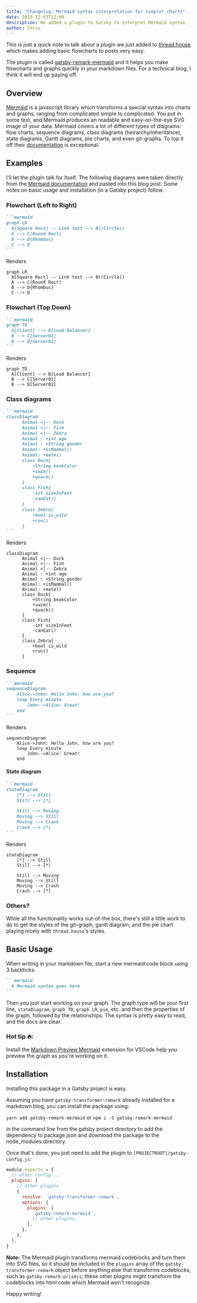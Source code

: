 ```yaml
---
title: "Changelog: Mermaid syntax interpretation for simpler charts"
date: 2019-12-03T12:00
description: We added a plugin to Gatsby to interpret Mermaid syntax.
author: Chris
---
```


This is just a quick note to talk about a plugin we just added to [thread.house](https://www.thread.house) which makes adding basic flowcharts to posts very easy.

The plugin is called [gatsby-remark-mermaid](https://www.gatsbyjs.org/packages/gatsby-remark-mermaid/) and it helps you make flowcharts and graphs quickly in your markdown files. For a technical blog, I think it will end up paying off.

## Overview

[Mermaid](https://mermaid-js.github.io/mermaid) is a javascript library which transforms a special syntax into charts and graphs, ranging from complicated simple to complicated. You put in some text, and Mermaid produces an readable and easy-on-the-eye SVG image of your data. Mermaid covers a lot of different types of diagrams: flow charts, sequence diagrams, class diagrams (heirarchy/inheritance), state diagrams, Gantt diagrams, pie charts, and even git-graphs. To top it off their [documentation](https://mermaid-js.github.io/mermaid) is exceptional.

## Examples

I'll let the plugin talk for itself. The following diagrams were taken directly from the [Mermaid documentation](https://mermaid-js.github.io/mermaid) and pasted into this blog post. Some notes on basic usage and installation (in a Gatsby project) follow.

### Flowchart (Left to Right)

````md
```mermaid
graph LR
  A[Square Rect] -- Link text --> B((Circle))
  A --> C(Round Rect)
  B --> D{Rhombus}
  C --> D
```
````

Renders

```mermaid
graph LR
  A[Square Rect] -- Link text --> B((Circle))
  A --> C(Round Rect)
  B --> D{Rhombus}
  C --> D
```

### Flowchart (Top Down)

````md
```mermaid
graph TD
  A[Client] --> B[Load Balancer]
  B --> C[Server01]
  B --> D[Server02]
```
````

Renders

```mermaid
graph TD
  A[Client] --> B[Load Balancer]
  B --> C[Server01]
  B --> D[Server02]
```

### Class diagrams

````md
```mermaid
classDiagram
      Animal <|-- Duck
      Animal <|-- Fish
      Animal <|-- Zebra
      Animal : +int age
      Animal : +String gender
      Animal: +isMammal()
      Animal: +mate()
      class Duck{
          +String beakColor
          +swim()
          +quack()
      }
      class Fish{
          -int sizeInFeet
          -canEat()
      }
      class Zebra{
          +bool is_wild
          +run()
      }
```
````

Renders

```mermaid
classDiagram
      Animal <|-- Duck
      Animal <|-- Fish
      Animal <|-- Zebra
      Animal : +int age
      Animal : +String gender
      Animal: +isMammal()
      Animal: +mate()
      class Duck{
          +String beakColor
          +swim()
          +quack()
      }
      class Fish{
          -int sizeInFeet
          -canEat()
      }
      class Zebra{
          +bool is_wild
          +run()
      }
```

### Sequence

````md
```mermaid
sequenceDiagram
    Alice->John: Hello John, how are you?
    loop Every minute
        John-->Alice: Great!
    end
```
````

Renders

```mermaid
sequenceDiagram
    Alice->John: Hello John, how are you?
    loop Every minute
        John-->Alice: Great!
    end
```

#### State diagram

````md
```mermaid
stateDiagram
    [*] --> Still
    Still --> [*]

    Still --> Moving
    Moving --> Still
    Moving --> Crash
    Crash --> [*]
```
````

Renders

```mermaid
stateDiagram
    [*] --> Still
    Still --> [*]

    Still --> Moving
    Moving --> Still
    Moving --> Crash
    Crash --> [*]
```

### Others?

While all the functionality works out-of-the box, there's still a little work to do to get the styles of the git-graph, gantt diagram, and the pie chart playing nicely with `thread.house`'s styles.

## Basic Usage

When writing in your markdown file, start a new mermaid code block using 3 backticks:

````md
```mermaid
  # Mermaid syntax goes here
```
````

Then you just start working on your graph. The graph type will be your first line, `stateDiagram`, `graph TD`, `graph LR`, `pie`, etc. and then the properties of the graph, followed by the relationships. The syntax is pretty easy to read, and the docs are clear.

### Hot tip 🔥:

Install the [Markdown Preview Mermaid](https://marketplace.visualstudio.com/items?itemName=bierner.markdown-mermaid) extension for VSCode help you preview the graph as you're working on it.

## Installation

Installing this package in a Gatsby project is easy.

Assuming you have `gatsby-transformer-remark` already installed for a markdown blog, you can install the package using:

`yarn add gatsby-remark-mermaid` or `npm i -S gatsby-remark-mermaid`

in the command line from the gatsby project directory to add the dependency to package.json and download the package to the node_modules directory.

Once that's done, you just need to add the plugin to `[PROJECTROOT]/gatsby-config.js`:

```js
module.exports = {
  // other config...
  plugins: [
    // other plugins
    {
      resolve: `gatsby-transformer-remark`,
      options: {
        plugins: [
          `gatsby-remark-mermaid`,
          // other plugins,
        ],
      },
    },
  ],
}
```

**Note:** The Mermaid plugin transforms mermaid codeblocks and turn them into SVG files, so it should be included in the `plugins` array of the `gatsby-transformer-remark` object before anything else that transforms codeblocks, such as `gatsby-remark-prismjs`; these other plugins might transform the codeblocks into html code which Mermaid won't recognize.

Happy writing!
